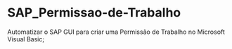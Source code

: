 # SAP_Permissao-de-Trabalho
Automatizar o SAP GUI para criar uma Permissão de Trabalho no Microsoft Visual Basic;

